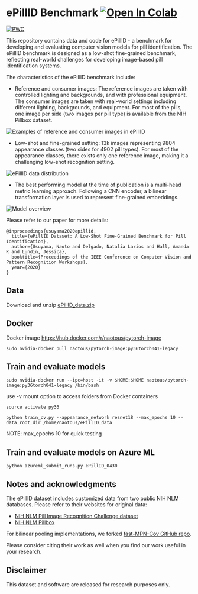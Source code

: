 # ePillID Benchmark [![Open In Colab](https://colab.research.google.com/assets/colab-badge.svg)](https://colab.research.google.com/github/usuyama/ePillID-benchmark/blob/master/ePillID_tutorial_colab.ipynb) 
[![PWC](https://img.shields.io/endpoint.svg?url=https://paperswithcode.com/badge/epillid-dataset-a-low-shot-fine-grained/pill-classification-both-sides-on-epillid)](https://paperswithcode.com/sota/pill-classification-both-sides-on-epillid?p=epillid-dataset-a-low-shot-fine-grained)

This repository contains data and code for ePillID - a benchmark for developing and evaluating computer vision models for pill identification. The ePillID benchmark is designed as a low-shot fine-grained benchmark, reflecting real-world challenges for developing image-based pill identification systems.

The characteristics of the ePillID benchmark include:
* Reference and consumer images:  The reference images are taken with controlled lighting and backgrounds, and with professional equipment. The consumer images are taken with real-world settings including different lighting, backgrounds, and equipment. For most of the pills, one image per side (two images per pill type) is available from the NIH Pillbox dataset. 

![Examples of reference and consumer images in ePillID](imgs/ePillID_reference_consumer_images.png)

* Low-shot and fine-grained setting: 13k images representing 9804 appearance classes (two sides for 4902 pill types). For most of the appearance classes, there exists only one reference image, making it a challenging low-shot recognition setting.

![ePillID data distribution](imgs/ePillID_stats.png)

* The best performing model at the time of publication is a multi-head metric learning approach. Following a CNN encoder, a bilinear transformation layer is used to represent fine-grained embeddings.

![Model overview](imgs/model_overview.png)

Please refer to our paper for more details:

```
@inproceedings{usuyama2020epillid,
  title={ePillID Dataset: A Low-Shot Fine-Grained Benchmark for Pill Identification},
  author={Usuyama, Naoto and Delgado, Natalia Larios and Hall, Amanda K and Lundin, Jessica},
  booktitle={Proceedings of the IEEE Conference on Computer Vision and Pattern Recognition Workshops},
  year={2020}
}
```

## Data

Download and unzip [ePillID_data.zip](https://github.com/usuyama/ePillID-benchmark/releases)

## Docker

Docker image https://hub.docker.com/r/naotous/pytorch-image

`sudo nvidia-docker pull naotous/pytorch-image:py36torch041-legacy`

## Train and evaluate models

`sudo nvidia-docker run --ipc=host -it -v $HOME:$HOME naotous/pytorch-image:py36torch041-legacy /bin/bash`

use -v mount option to access folders from Docker containers

`source activate py36`

`python train_cv.py --appearance_network resnet18 --max_epochs 10 --data_root_dir /home/naotous/ePillID_data`

NOTE: max_epochs 10 for quick testing

## Train and evaluate models on Azure ML

`python azureml_submit_runs.py ePillID_0430`

## Notes and acknowledgments

The ePillID dataset includes customized data from two public NIH NLM databases. Please refer to their websites for original data:
* [NIH NLM Pill Image Recognition Challenge dataset](https://pir.nlm.nih.gov/challenge/)
* [NIH NLM Pillbox](https://pillbox.nlm.nih.gov/statistics.html)


For bilinear pooling implementations, we forked [fast-MPN-Cov GitHub repo](https://github.com/jiangtaoxie/fast-MPN-COV).

Please consider citing their work as well when you find our work useful in your research.

## Disclaimer

This dataset and software are released for research purposes only.
